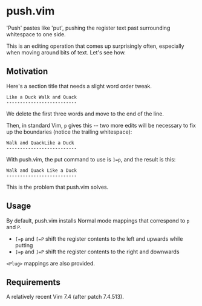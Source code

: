 push.vim
========

'Push' pastes like 'put', pushing the register text past surrounding
whitespace to one side.

This is an editing operation that comes up surprisingly often,
especially when moving around bits of text. Let's see how.

Motivation
----------

Here's a section title that needs a slight word order tweak.

    Like a Duck Walk and Quack
    --------------------------

We delete the first three words and move to the end of the line.

Then, in standard Vim, `p` gives this -- two more edits will be
necessary to fix up the boundaries (notice the trailing whitespace):

    Walk and QuackLike a Duck 
    --------------------------

With push.vim, the put command to use is `]=p`, and the result is this:

    Walk and Quack Like a Duck
    --------------------------

This is the problem that push.vim solves.

Usage
-----

By default, push.vim installs Normal mode mappings that correspond to
`p` and `P`.

*   `[=p` and `[=P` shift the register contents to the left and upwards
    while putting
*   `]=p` and `]=P` shift the register contents to the right and
    downwards

`<Plug>` mappings are also provided.

Requirements
------------

A relatively recent Vim 7.4 (after patch 7.4.513).
